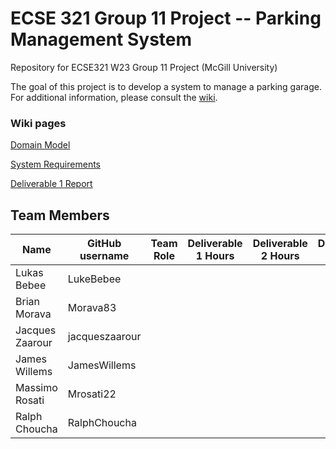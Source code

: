 # ECSE 321 Group 11 Project -- Parking Management System
Repository for ECSE321 W23 Group 11 Project (McGill University)

The goal of this project is to develop a system to manage a parking garage.
For additional information, please consult the [wiki](../../wiki).


### Wiki pages

[Domain Model](../../wiki/Domain-Model)

[System Requirements](../../wiki/Requirements)

[Deliverable 1 Report](../../wiki/Deliverable-1-Report)



## Team Members
| Name          | GitHub username | Team Role      | Deliverable 1 Hours | Deliverable 2 Hours | Deliverable 3 Hours |
| ------------- | --------------- | -------------- | ------------------- | ------------------- | ------------------- |
| Lukas Bebee   | LukeBebee       |                |                     |                     |                     |
| Brian Morava  | Morava83        |                |                     |                     |                     |
|Jacques Zaarour| jacqueszaarour  |                |                     |                     |                     |
| James Willems | JamesWillems    |                |                     |                     |                     |
| Massimo Rosati| Mrosati22       |                |                     |                     |                     |
| Ralph Choucha | RalphChoucha    |                |                     |                     |                     |
